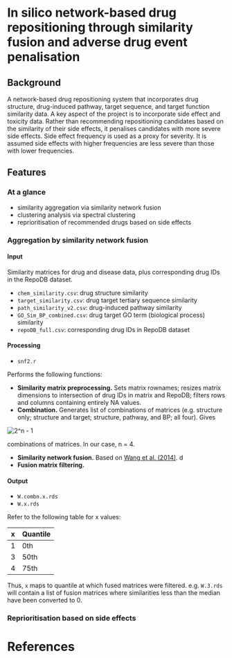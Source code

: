 # In silico network-based drug repositioning through similarity fusion and adverse drug event penalisation

## Background
A network-based drug repositioning system that incorporates drug structure, drug-induced pathway, target sequence, and target function similarity data. A key aspect of the project is to incorporate side effect and toxicity data. Rather than recommending repositioning candidates based on the similarity of their side effects, it penalises candidates with more severe side effects. Side effect frequency is used as a proxy for severity. It is assumed side effects with higher frequencies are less severe than those with lower frequencies.

## Features

### At a glance
- similarity aggregation via similarity network fusion
- clustering analysis via spectral clustering
- reprioritisation of recommended drugs based on side effects

### Aggregation by similarity network fusion
#### Input
Similarity matrices for drug and disease data, plus corresponding drug IDs in the RepoDB dataset.

- `chem_similarity.csv`: drug structure similarity
- `target_similarity.csv`: drug target tertiary sequence similarity
- `path_similarity_v2.csv`: drug-induced pathway similarity
- `GO_Sim_BP_combined.csv`: drug target GO term (biological process) similarity
- `repoDB_full.csv`: corresponding drug IDs in RepoDB dataset

#### Processing
- `snf2.r`

Performs the following functions:

- **Similarity matrix preprocessing.** Sets matrix rownames; resizes matrix dimensions to intersection of drug IDs in matrix and RepoDB; filters rows and columns containing entirely NA values.
- **Combination.** Generates list of combinations of matrices (e.g. structure only; structure and target; structure, pathway, and BP; all four). Gives

![2^n  - 1](https://latex2png.com/pngs/948174b581968f4becdbbd181406491a.png)

combinations of matrices. In our case, n = 4.

- **Similarity network fusion.** Based on [Wang et al. (2014)](https://pubmed.ncbi.nlm.nih.gov/24464287/). d
- **Fusion matrix filtering.** 

#### Output
- `W.combn.x.rds`
- `W.x.rds`

Refer to the following table for x values:

x|Quantile
-|-
1|0th
3|50th
4|75th

Thus, `x` maps to quantile at which fused matrices were filtered. e.g. `W.3.rds` will contain a list of fusion matrices where similarities less than the median have been converted to 0.

### Reprioritisation based on side effects

# References
